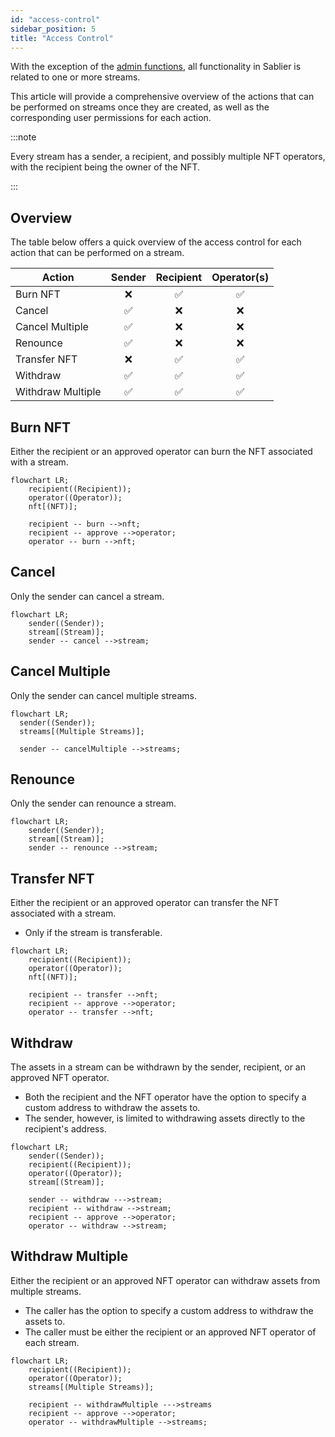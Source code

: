 ```yaml
---
id: "access-control"
sidebar_position: 5
title: "Access Control"
---
```


With the exception of the [admin functions](/docs/concepts/05-governance.md), all functionality in Sablier is related to
one or more streams.

This article will provide a comprehensive overview of the actions that can be performed on streams once they are
created, as well as the corresponding user permissions for each action.

:::note

Every stream has a sender, a recipient, and possibly multiple NFT operators, with the recipient being the owner of the
NFT.

:::

## Overview

The table below offers a quick overview of the access control for each action that can be performed on a stream.

| Action            | Sender | Recipient | Operator(s) |
| ----------------- | :----: | :-------: | :---------: |
| Burn NFT          |   ❌   |    ✅     |     ✅      |
| Cancel            |   ✅   |    ❌     |     ❌      |
| Cancel Multiple   |   ✅   |    ❌     |     ❌      |
| Renounce          |   ✅   |    ❌     |     ❌      |
| Transfer NFT      |   ❌   |    ✅     |     ✅      |
| Withdraw          |   ✅   |    ✅     |     ✅      |
| Withdraw Multiple |   ✅   |    ✅     |     ✅      |

## Burn NFT

Either the recipient or an approved operator can burn the NFT associated with a stream.

```mermaid
flowchart LR;
    recipient((Recipient));
    operator((Operator));
    nft[(NFT)];

    recipient -- burn -->nft;
    recipient -- approve -->operator;
    operator -- burn -->nft;
```

## Cancel

Only the sender can cancel a stream.

```mermaid
flowchart LR;
    sender((Sender));
    stream[(Stream)];
    sender -- cancel -->stream;
```

## Cancel Multiple

Only the sender can cancel multiple streams.

```mermaid
flowchart LR;
  sender((Sender));
  streams[(Multiple Streams)];

  sender -- cancelMultiple -->streams;
```

## Renounce

Only the sender can renounce a stream.

```mermaid
flowchart LR;
    sender((Sender));
    stream[(Stream)];
    sender -- renounce -->stream;
```

## Transfer NFT

Either the recipient or an approved operator can transfer the NFT associated with a stream.

- Only if the stream is transferable.

```mermaid
flowchart LR;
    recipient((Recipient));
    operator((Operator));
    nft[(NFT)];

    recipient -- transfer -->nft;
    recipient -- approve -->operator;
    operator -- transfer -->nft;
```

## Withdraw

The assets in a stream can be withdrawn by the sender, recipient, or an approved NFT operator.

- Both the recipient and the NFT operator have the option to specify a custom address to withdraw the assets to.
- The sender, however, is limited to withdrawing assets directly to the recipient's address.

```mermaid
flowchart LR;
    sender((Sender));
    recipient((Recipient));
    operator((Operator));
    stream[(Stream)];

    sender -- withdraw --->stream;
    recipient -- withdraw -->stream;
    recipient -- approve -->operator;
    operator -- withdraw -->stream;
```

## Withdraw Multiple

Either the recipient or an approved NFT operator can withdraw assets from multiple streams.

- The caller has the option to specify a custom address to withdraw the assets to.
- The caller must be either the recipient or an approved NFT operator of each stream.

```mermaid
flowchart LR;
    recipient((Recipient));
    operator((Operator));
    streams[(Multiple Streams)];

    recipient -- withdrawMultiple --->streams
    recipient -- approve -->operator;
    operator -- withdrawMultiple -->streams;
```
